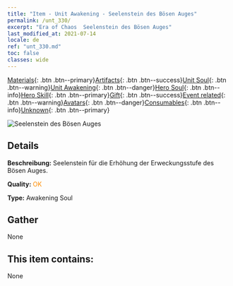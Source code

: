 ```yaml
---
title: "Item - Unit Awakening - Seelenstein des Bösen Auges"
permalink: /unt_330/
excerpt: "Era of Chaos  Seelenstein des Bösen Auges"
last_modified_at: 2021-07-14
locale: de
ref: "unt_330.md"
toc: false
classes: wide
---
```

 [Materials](/ItemsDE/){: .btn .btn--primary}[Artifacts](/ItemsDE/Artifacts/){: .btn .btn--success}[Unit Soul](/ItemsDE/UnitSoul/){: .btn .btn--warning}[Unit Awakening](/ItemsDE/UnitAwakening/){: .btn .btn--danger}[Hero Soul](/ItemsDE/HeroSoul/){: .btn .btn--info}[Hero Skill](/ItemsDE/HeroSkill/){: .btn .btn--primary}[Gift](/ItemsDE/Gift/){: .btn .btn--success}[Event related](/ItemsDE/Events/){: .btn .btn--warning}[Avatars](/ItemsDE/Avatars/){: .btn .btn--danger}[Consumables](/ItemsDE/Consumables/){: .btn .btn--info}[Unknown](/ItemsDE/Unknown/){: .btn .btn--primary}

 ![Seelenstein des Bösen Auges](/images/u/tia_xieyan.jpg)

## Details
 **Beschreibung:** Seelenstein für die Erhöhung der Erweckungsstufe des Bösen Auges.

 **Quality:** <span style="color: #FF8C00">OK</span>

 **Type:** Awakening Soul

## Gather

  None

## This item contains:

  None

